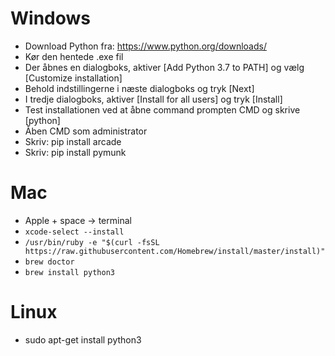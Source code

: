 Windows
=======
- Download Python fra: https://www.python.org/downloads/
- Kør den hentede .exe fil
- Der åbnes en dialogboks, aktiver [Add Python 3.7 to PATH] og vælg [Customize installation]
- Behold indstillingerne i næste dialogboks og tryk [Next]
- I tredje dialogboks, aktiver [Install for all users] og tryk [Install]
- Test installationen ved at åbne command prompten CMD og skrive [python]
- Åben CMD som administrator
- Skriv: pip install arcade
- Skriv: pip install pymunk


Mac
===
- Apple + space -> terminal
- ``xcode-select --install``
- ``/usr/bin/ruby -e "$(curl -fsSL https://raw.githubusercontent.com/Homebrew/install/master/install)"``
- ``brew doctor``
- ``brew install python3``

Linux
=====
- sudo apt-get install python3


